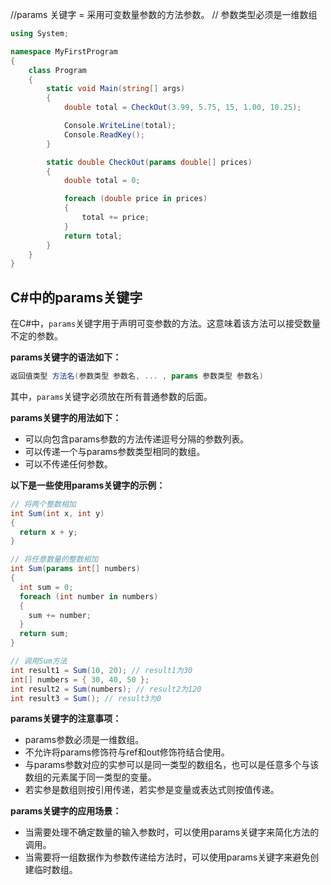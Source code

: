
//params 关键字 = 采用可变数量参数的方法参数。
// 参数类型必须是一维数组

```c#
using System;

namespace MyFirstProgram
{
    class Program
    {
        static void Main(string[] args)
        {
            double total = CheckOut(3.99, 5.75, 15, 1.00, 10.25);

            Console.WriteLine(total);
            Console.ReadKey();
        }

        static double CheckOut(params double[] prices)
        {
            double total = 0;

            foreach (double price in prices)
            {
                total += price;
            }
            return total;
        }
    }
}
```

## C#中的params关键字

在C#中，`params`关键字用于声明可变参数的方法。这意味着该方法可以接受数量不定的参数。

**params关键字的语法如下：**


```c#
返回值类型 方法名(参数类型 参数名, ... , params 参数类型 参数名)
```

其中，`params`关键字必须放在所有普通参数的后面。

**params关键字的用法如下：**

- 可以向包含params参数的方法传递逗号分隔的参数列表。
- 可以传递一个与params参数类型相同的数组。
- 可以不传递任何参数。

**以下是一些使用params关键字的示例：**


```c#
// 将两个整数相加
int Sum(int x, int y)
{
  return x + y;
}

// 将任意数量的整数相加
int Sum(params int[] numbers)
{
  int sum = 0;
  foreach (int number in numbers)
  {
    sum += number;
  }
  return sum;
}

// 调用Sum方法
int result1 = Sum(10, 20); // result1为30
int[] numbers = { 30, 40, 50 };
int result2 = Sum(numbers); // result2为120
int result3 = Sum(); // result3为0
```

**params关键字的注意事项：**

- params参数必须是一维数组。
- 不允许将params修饰符与ref和out修饰符结合使用。
- 与params参数对应的实参可以是同一类型的数组名，也可以是任意多个与该数组的元素属于同一类型的变量。
- 若实参是数组则按引用传递，若实参是变量或表达式则按值传递。

**params关键字的应用场景：**

- 当需要处理不确定数量的输入参数时，可以使用params关键字来简化方法的调用。
- 当需要将一组数据作为参数传递给方法时，可以使用params关键字来避免创建临时数组。

